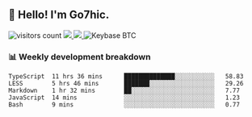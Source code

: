 ## 👋 Hello! I'm Go7hic.

 ![visitors count](https://visitors-by-url-pls-dont-use-this-in-your-repo.vercel.app/Go7hic-github-readme)
 <a href="https://twitter.com/Go7hic">
    <img src="https://img.shields.io/badge/-@Go7hic-1ca0f1?style=flat-square&labelColor=1ca0f1&logo=twitter&logoColor=white&link=https://twitter.com/Go7hic">
   <a/>
   <a href="mailto:gtfx0209@gmail.com">
    <img src="https://img.shields.io/badge/-gtfx0209@gmail.com-c14438?style=flat-square&logo=Gmail&logoColor=white&link=mailto:gtfx0209@gmail.com">
   <a/>
    ![Keybase BTC](https://img.shields.io/keybase/btc/Go7hic)
 <!--
🔭 I’m currently working
🌱 I’m currently learning
💬 Ask me about 
📫 How to reach me: 
⚡ Fun fact: 
-->
 <!--
![My Github Stats](https://github-readme-stats.vercel.app/api?username=Go7hic&show_icons=true&count_private=true)

-->

### 📊 Weekly development breakdown
<!--START_SECTION:waka-->
```text
TypeScript  11 hrs 36 mins      ██████████████░░░░░░░░░░░   58.83 
LESS        5 hrs 46 mins       ███████░░░░░░░░░░░░░░░░░░   29.26 
Markdown    1 hr 32 mins        ██░░░░░░░░░░░░░░░░░░░░░░░   7.77 
JavaScript  14 mins             ░░░░░░░░░░░░░░░░░░░░░░░░░   1.23 
Bash        9 mins              ░░░░░░░░░░░░░░░░░░░░░░░░░   0.77
```
<!--END_SECTION:waka-->

